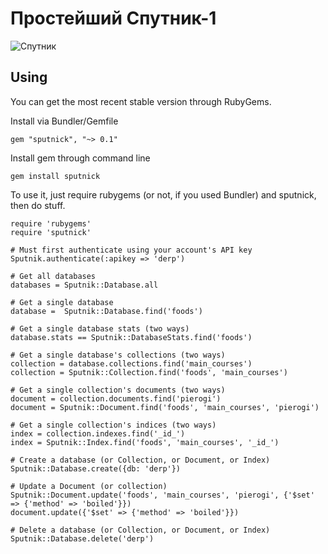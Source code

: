 # Простейший Спутник-1

![Спутник](http://www.uwgb.edu/dutchs/Graphics-Geol/Spacecraft/sputnik1.gif)

## Using

You can get the most recent stable version through RubyGems.

Install via Bundler/Gemfile

    gem "sputnick", "~> 0.1"

Install gem through command line

    gem install sputnick

To use it, just require rubygems (or not, if you used Bundler) and sputnick, then do stuff.

    require 'rubygems'
    require 'sputnick'

    # Must first authenticate using your account's API key
    Sputnik.authenticate(:apikey => 'derp')

	# Get all databases
    databases = Sputnik::Database.all

    # Get a single database
    database =  Sputnik::Database.find('foods')

    # Get a single database stats (two ways)
    database.stats == Sputnik::DatabaseStats.find('foods')

    # Get a single database's collections (two ways)
    collection = database.collections.find('main_courses')
    collection = Sputnik::Collection.find('foods', 'main_courses')

    # Get a single collection's documents (two ways)
    document = collection.documents.find('pierogi')
    document = Sputnik::Document.find('foods', 'main_courses', 'pierogi')

    # Get a single collection's indices (two ways)
    index = collection.indexes.find('_id_')
    index = Sputnik::Index.find('foods', 'main_courses', '_id_')

    # Create a database (or Collection, or Document, or Index)
    Sputnik::Database.create({db: 'derp'})

    # Update a Document (or collection)
    Sputnik::Document.update('foods', 'main_courses', 'pierogi', {'$set' => {'method' => 'boiled'}})
    document.update({'$set' => {'method' => 'boiled'}})

    # Delete a database (or Collection, or Document, or Index)
    Sputnik::Database.delete('derp')

